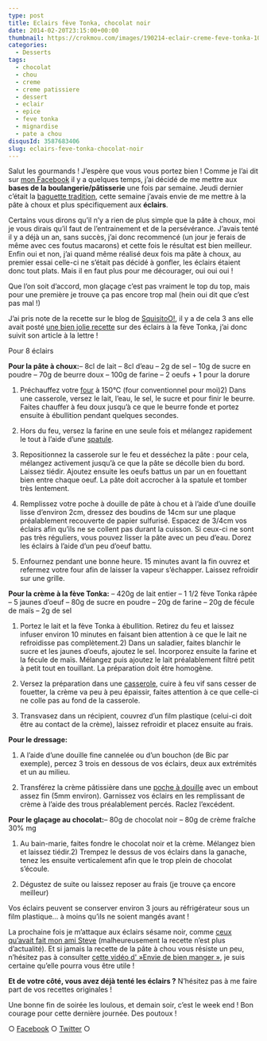 ```yaml
---
type: post
title: Eclairs fève Tonka, chocolat noir
date: 2014-02-20T23:15:00+00:00
thumbnail: https://crokmou.com/images/190214-eclair-creme-feve-tonka-10.jpg
categories:
  - Desserts
tags:
  - chocolat
  - chou
  - creme
  - creme patissiere
  - dessert
  - eclair
  - epice
  - feve tonka
  - mignardise
  - pate a chou
disqusId: 3587683406
slug: eclairs-feve-tonka-chocolat-noir
---
```


Salut les gourmands ! J’espère que vous vous portez bien ! Comme je l’ai dit sur [mon Facebook](https://www.facebook.com/pages/CroKMou/148093255259077) il y a quelques temps, j’ai décidé de me mettre aux **bases de la boulangerie/pâtisserie** une fois par semaine. Jeudi dernier c’était la [baguette tradition](http://www.crokmou.com/2014/02/baguette-tradition.html), cette semaine j’avais envie de me mettre à la pâte à choux et plus spécifiquement aux **éclairs**.

Certains vous dirons qu’il n’y a rien de plus simple que la pâte à choux, moi je vous dirais qu’il faut de l’entrainement et de la persévérance. J’avais tenté il y a déjà un an, sans succès, j’ai donc recommencé (un jour je ferais de même avec ces foutus macarons) et cette fois le résultat est bien meilleur. Enfin oui et non, j’ai quand même réalisé deux fois ma pâte à choux, au premier essai celle-ci ne s’était pas décidé à gonfler, les éclairs étaient donc tout plats. Mais il en faut plus pour me décourager, oui oui oui !

Que l’on soit d’accord, mon glaçage c’est pas vraiment le top du top, mais pour une première je trouve ça pas encore trop mal (hein oui dit que c’est pas mal !)

J’ai pris note de la recette sur le blog de [SquisitoO!](http://squisitoo.blogspot.be/), il y a de cela 3 ans elle avait posté [une bien jolie recette](http://squisitoo.blogspot.be/2011/07/rapide-comme-leclair-la-feve-tonka.html) sur des éclairs à la fève Tonka, j’ai donc suivit son article à la lettre !

Pour 8 éclairs

**Pour la pâte à choux:**– 8cl de lait
– 8cl d’eau
– 2g de sel
– 10g de sucre en poudre
– 70g de beurre doux
– 100g de farine
– 2 oeufs + 1 pour la dorure

1) Préchauffez votre [four](http://www.rueducommerce.fr/m/pl/malid:9404136) à 150°C (four conventionnel pour moi)2) Dans une casserole, versez le lait, l’eau, le sel, le sucre et pour finir le beurre. Faites chauffer à feu doux jusqu’à ce que le beurre fonde et portez ensuite à ébullition pendant quelques secondes.

3) Hors du feu, versez la farine en une seule fois et mélangez rapidement le tout à l’aide d’une [spatule](http://www.rueducommerce.fr/m/pl/malid:48515367).

4) Repositionnez la casserole sur le feu et desséchez la pâte : pour cela, mélangez activement jusqu’à ce que la pâte se décolle bien du bord. Laissez tiédir. Ajoutez ensuite les oeufs battus un par un en fouettant bien entre chaque oeuf. La pâte doit accrocher à la spatule et tomber très lentement.

5) Remplissez votre poche à douille de pâte à chou et à l’aide d’une douille lisse d’environ 2cm, dressez des boudins de 14cm sur une plaque préalablement recouverte de papier sulfurisé. Espacez de 3/4cm vos éclairs afin qu’ils ne se collent pas durant la cuisson. Si ceux-ci ne sont pas très réguliers, vous pouvez lisser la pâte avec un peu d’eau. Dorez les éclairs à l’aide d’un peu d’oeuf battu.

6) Enfournez pendant une bonne heure. 15 minutes avant la fin ouvrez et refermez votre four afin de laisser la vapeur s’échapper. Laissez refroidir sur une grille.

**Pour la crème à la fève Tonka:**
  – 420g de lait entier
– 1 1/2 fève Tonka râpée
– 5 jaunes d’oeuf
– 80g de sucre en poudre
– 20g de farine
– 20g de fécule de maïs
– 2g de sel

1) Portez le lait et la fève Tonka à ébullition. Retirez du feu et laissez infuser environ 10 minutes en faisant bien attention à ce que le lait ne refroidisse pas complètement.2) Dans un saladier, faites blanchir le sucre et les jaunes d’oeufs, ajoutez le sel. Incorporez ensuite la farine et la fécule de maïs. Mélangez puis ajoutez le lait préalablement filtré petit à petit tout en touillant. La préparation doit être homogène.

3) Versez la préparation dans une [casserole](http://www.rueducommerce.fr/m/pl/malid:115), cuire à feu vif sans cesser de fouetter, la crème va peu à peu épaissir, faites attention à ce que celle-ci ne colle pas au fond de la casserole.

4) Transvasez dans un récipient, couvrez d’un film plastique (celui-ci doit être au contact de la crème), laissez refroidir et placez ensuite au frais.

**Pour le dressage:**

1) A l’aide d’une douille fine cannelée ou d’un bouchon (de Bic par exemple), percez 3 trois en dessous de vos éclairs, deux aux extrémités et un au milieu.

2) Transférez la crème pâtissière dans une [poche à douille](http://www.rueducommerce.fr/index/poche%20a%20douille) avec un embout assez fin (5mm environ). Garnissez vos éclairs en les remplissant de crème à l’aide des trous préalablement percés. Raclez l’excédent.

**Pour le glaçage au chocolat:**– 80g de chocolat noir
– 80g de crème fraîche 30% mg

1) Au bain-marie, faites fondre le chocolat noir et la crème. Mélangez bien et laissez tiédir.2) Trempez le dessus de vos éclairs dans la ganache, tenez les ensuite verticalement afin que le trop plein de chocolat s’écoule.

3) Dégustez de suite ou laissez reposer au frais (je trouve ça encore meilleur)

Vos éclairs peuvent se conserver environ 3 jours au réfrigérateur sous un film plastique… à moins qu’ils ne soient mangés avant !

La prochaine fois je m’attaque aux éclairs sésame noir, comme [ceux qu’avait fait mon ami Steve](http://www.flickr.com/photos/shgarden/6164466816/in/photostream/) (malheureusement la recette n’est plus d’actualité). Et si jamais la recette de la pâte à chou vous résiste un peu, n’hésitez pas à consulter [cette vidéo d' »Envie de bien manger »](http://www.youtube.com/watch?v=xEnE9Bb04_4&feature=youtu.be), je suis certaine qu’elle pourra vous être utile !

**Et de votre côté, vous avez déjà tenté les éclairs ?** N’hésitez pas à me faire part de vos recettes originales !

Une bonne fin de soirée les loulous, et demain soir, c’est le week end ! Bon courage pour cette dernière journée. Des poutoux !

○ [Facebook](https://www.facebook.com/crokmou.blog) ○ [Twitter](https://twitter.com/Crokmou) ○ 